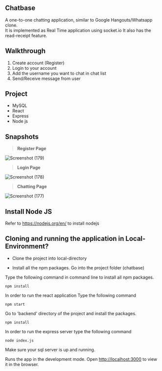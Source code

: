 ## Chatbase
A one-to-one chatting application, similar to Google Hangouts/Whatsapp clone. <br/>
It is implemented as Real Time application using socket.io
It also has the read-receipt feature.

## Walkthrough
1. Create account (Register)
2. Login to your account 
3. Add the username you want to chat in chat list
4. Send/Receive message from user

## Project
* MySQL
* React
* Express
* Node js

## Snapshots
> **Register Page**

![Screenshot (179)](https://user-images.githubusercontent.com/46393531/125223368-48b4d500-e2e9-11eb-9444-e749d5c5b694.png) <br/>

> **Login Page**

![Screenshot (178)](https://user-images.githubusercontent.com/46393531/125223486-7c8ffa80-e2e9-11eb-8ac6-f5a7ea752aa3.png) <br/>

> **Chatting Page**

![Screenshot (177)](https://user-images.githubusercontent.com/46393531/125223512-86b1f900-e2e9-11eb-947e-3609c27df545.png)


## Install Node JS
Refer to https://nodejs.org/en/ to install nodejs

## Cloning and running the application in Local-Environment?

- Clone the project into local-directory

- Install all the npm packages. Go into the project folder (chatbase)

Type the following command in command line to install all npm packages.
    
    npm install

In order to run the react application Type the following command
    
    npm start


Go to 'backend' directory of the project and install the packages.
    
    npm install

In order to run the express server type the following command
    
    node index.js

Make sure your sql server is up and running.

Runs the app in the development mode.
Open [http://localhost:3000](http://localhost:3000) to view it in the browser.

